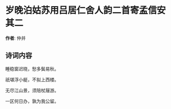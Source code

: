 # 岁晚泊姑苏用吕居仁舍人韵二首寄孟信安  其二

**作者**: 仲并

## 诗词内容

睡稳窗迟晓，愁多鬓易秋。

祇堪浮小艇，不拟上西楼。

无尽江山景，须陪杖屦游。

一区何日办，孰为我公留。

